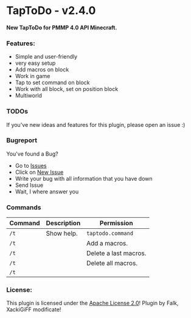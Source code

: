 # TapToDo - v2.4.0
**New TapToDo for PMMP 4.0 API Minecraft.**

### Features:
- Simple and user-friendly
- very easy setup
- Add macros on block
- Work in game
- Tap to set command on block
- Work with all block, set on position block
- Multiworld

### TODOs
If you've new ideas and features for this plugin, please open an issue :)

### Bugreport
You've found a Bug?
- Go to [Issues](https://github.com/XackiGiFF/TapToDo/issues)
- Click on [New Issue](https://github.com/XackiGiFF/TapToDo/issues/new/choose)
- Write your bug with all information that you have down
- Send Issue
- Wait, I where answer you

### Commands
| **Command**                                        | **Description**                  | **Permission**               |
|----------------------------------------------------|----------------------------------|------------------------------|
| `/t`                                               | Show help.                       | `taptodo.command`            |
| <code>/t <add> | <a> </code>                       | Add a macros.                    | `taptodo.command.add`        |
| <code>/t <del> | <d></code>                        | Delete a last macros.            | `taptodo.command.del`        |
| <code>/t <delall> | <da></code>                    | Delete all macros.               | `taptodo.command.delall`     |
| <code>/t <list> | <ls> | <l> </code>               | Show macros on block.            | `taptodo.command.list`       |

### License:
This plugin is licensed under the [Apache License 2.0](/LICENSE)! Plugin by Falk, XackiGiFF modificate!
